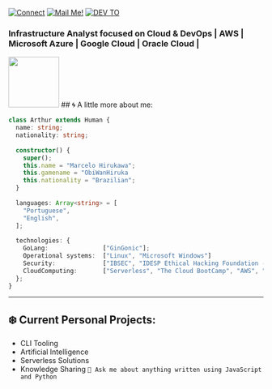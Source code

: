 
[![Connect](https://img.shields.io/badge/-Connect-blue?style=flat-square&logo=Linkedin&logoColor=white)](https://www.linkedin.com/in/marcelo-hirukawa-8b644431/)
[![Mail Me!](https://img.shields.io/badge/-Contact%20Me!-c14438?style=flat-square&logo=Gmail&logoColor=white&link=mailto:hiruka@yahoo.com.br)](mailto:hiruka@yahoo.com.br)
[![DEV TO](https://img.shields.io/badge/-DEV.to-000?style=flat-square&logo=dev.to&logoColor=white&link=https://dev.to/arthurdiegoo)](https://dev.to/arthurdiegoo)
### Infrastructure Analyst focused on Cloud & DevOps | AWS | Microsoft Azure | Google Cloud | Oracle Cloud | 
<img src="https://i.ibb.co/QJZdmpv/XOsX.gif" width="100" height="100" />
## 🌀 A little more about me:

```typescript
class Arthur extends Human {
  name: string;
  nationality: string;
  
  constructor() {
    super();
    this.name = "Marcelo Hirukawa";
    this.gamename = "ObiWanHiruka
    this.nationality = "Brazilian";
  }
  
  languages: Array<string> = [
    "Portuguese",
    "English",
  ];
  
  technologies: {
    GoLang:               ["GinGonic"];
    Operational systems:  ["Linux", "Microsoft Windows"]
    Security:             ["IBSEC", "IDESP Ethical Hacking Foundation - EHF EXIN"]
    CloudComputing:       ["Serverless", "The Cloud BootCamp", "AWS", "Docker", "Kubernetes", "Google Cloud", "Microsoft Azure", "Oracle OCI"];
  };
}
```
---
## ❄️ Current Personal Projects:
- CLI Tooling
- Artificial Intelligence
- Serverless Solutions
- Knowledge Sharing
`💬 Ask me about anything written using JavaScript and Python`
